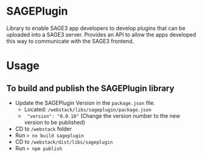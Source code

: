 # SAGEPlugin

Library to enable SAGE3 app developers to develop plugins that can be uploaded into a SAGE3 server. Provides an API to allow the apps developed this way to communicate with the SAGE3 frontend.

# Usage

## To build and publish the SAGEPlugin library

- Update the SAGEPlugin Version in the `package.json` file.
  - Located: `/webstack/libs/sageplugin/package.json`
  - ` "version": "0.0.10"` (Change the version number to the new version to be published)
- CD to `/webstack` folder
- Run `> nx build sageplugin`
- CD to `/webstack/dist/libs/sageplugin`
- Run `> npm publish`
